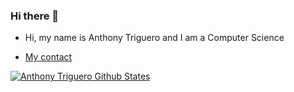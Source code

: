
### Hi there 👋

- Hi, my name is Anthony Triguero and I am a Computer Science 

- [My contact](https://www.https://twitter.com/2108Anthony)


[![Anthony Triguero Github States](https://github-readme-stats.vercel.app/api?username=AnthonyTriguero&show_icons=true&theme=dracula)](https://github.com/AnthonyTriguero/github-readme-stats)
